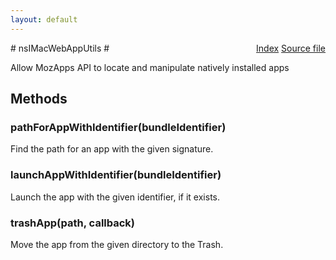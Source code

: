 ```yaml
---
layout: default
---
```

<div class='links' style='float:right'><a href="../index.html">Index</a>
<a href="http://dxr.mozilla.org/mozilla-central/source/widget/nsIMacWebAppUtils.idl">Source file</a>
</div>
# nsIMacWebAppUtils #
  
Allow MozApps API to locate and manipulate natively installed apps  
  

## Methods ##

### pathForAppWithIdentifier(bundleIdentifier) ###
  
Find the path for an app with the given signature.  
  

### launchAppWithIdentifier(bundleIdentifier) ###
  
Launch the app with the given identifier, if it exists.  
  

### trashApp(path, callback) ###
  
Move the app from the given directory to the Trash.  
  
